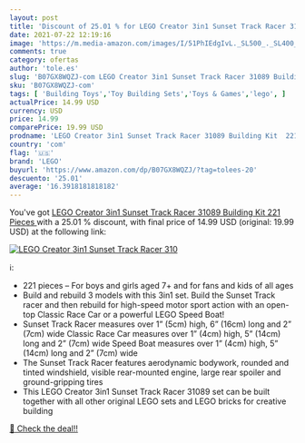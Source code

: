 ```yaml
---
layout: post
title: 'Discount of 25.01 % for LEGO Creator 3in1 Sunset Track Racer 310'
date: 2021-07-22 12:19:16
image: 'https://m.media-amazon.com/images/I/51PhIEdgIvL._SL500_._SL400_.jpg'
comments: true
category: ofertas
author: 'tole.es'
slug: 'B07GX8WQZJ-com LEGO Creator 3in1 Sunset Track Racer 31089 Building Kit...'
sku: 'B07GX8WQZJ-com'
tags: [ 'Building Toys','Toy Building Sets','Toys & Games','lego', ]
actualPrice: 14.99 USD
currency: USD
price: 14.99
comparePrice: 19.99 USD
prodname: 'LEGO Creator 3in1 Sunset Track Racer 31089 Building Kit  221 Pieces '
country: 'com'
flag: '🇺🇸'
brand: 'LEGO'
buyurl: 'https://www.amazon.com/dp/B07GX8WQZJ/?tag=tolees-20'
descuento: '25.01'
average: '16.3918181818182'
---
```


You've got [LEGO Creator 3in1 Sunset Track Racer 31089 Building Kit  221 Pieces ](https://www.amazon.com/dp/B07GX8WQZJ/?tag=tolees-20) with a  25.01 % discount, with final price of 14.99 USD (original: 19.99 USD) at the following link:

[![LEGO Creator 3in1 Sunset Track Racer 310](https://m.media-amazon.com/images/I/51PhIEdgIvL._SL500_._SL400_.jpg)](https://www.amazon.com/dp/B07GX8WQZJ/?tag=tolees-20)

ℹ️:

- 221 pieces – For boys and girls aged 7+ and for fans and kids of all ages
- Build and rebuild 3 models with this 3in1 set. Build the Sunset Track racer and then rebuild for high-speed motor sport action with an open-top Classic Race Car or a powerful LEGO Speed Boat!
- Sunset Track Racer measures over 1” (5cm) high, 6” (16cm) long and 2” (7cm) wide Classic Race Car measures over 1” (4cm) high, 5” (14cm) long and 2” (7cm) wide Speed Boat measures over 1” (4cm) high, 5” (14cm) long and 2” (7cm) wide
- The Sunset Track Racer features aerodynamic bodywork, rounded and tinted windshield, visible rear-mounted engine, large rear spoiler and ground-gripping tires
- This LEGO Creator 3in1 Sunset Track Racer 31089 set can be built together with all other original LEGO sets and LEGO bricks for creative building

[🛒 Check the deal!!](https://www.amazon.com/dp/B07GX8WQZJ/?tag=tolees-20)
